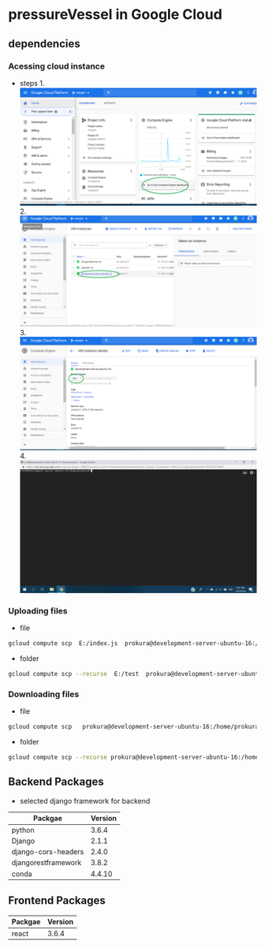 # pressureVessel in Google Cloud
## dependencies
### Acessing cloud instance
- steps
1.![give_path](./docImgs/1.png  "gcloud")
2.![give_path](./docImgs/2.png  "gcloud")
3.![give_path](./docImgs/3.png  "gcloud")
4.![give_path](./docImgs/4.png  "gcloud")

### Uploading files 
- file
```bash
gcloud compute scp  E:/index.js  prokura@development-server-ubuntu-16:/home/prokura/
```
 - folder
```bash
gcloud compute scp --recurse  E:/test  prokura@development-server-ubuntu-16:/home/prokura/
```

 
### Downloading files 
- file
```bash
gcloud compute scp   prokura@development-server-ubuntu-16:/home/prokura/test/index.js E:/test
```
- folder
```bash
gcloud compute scp --recurse prokura@development-server-ubuntu-16:/home/prokura/test E:/
```

## Backend Packages
- selected django framework for backend

Packgae | Version
------------ | -------------
python | 3.6.4
Django        |            2.1.1
django-cors-headers      | 2.4.0
djangorestframework    |   3.8.2
conda | 4.4.10

## Frontend Packages
Packgae | Version
------------ | -------------
react | 3.6.4
